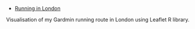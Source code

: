 * [Running in London](https://xinzhao13.github.io/ActiveHDA/Running.html)

Visualisation of my Gardmin running route in London using Leaflet R library.
